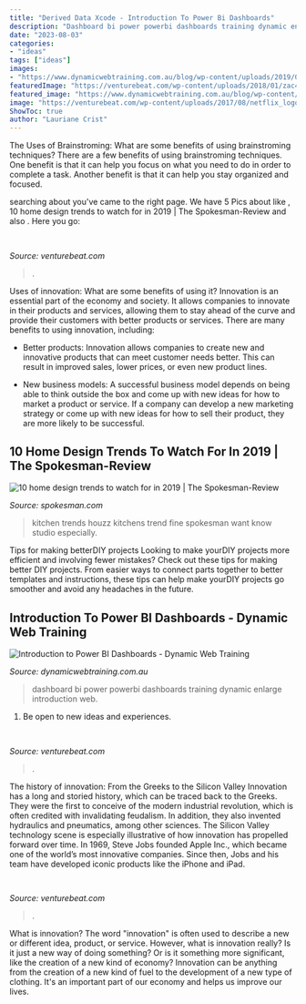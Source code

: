 ```yaml
---
title: "Derived Data Xcode - Introduction To Power Bi Dashboards"
description: "Dashboard bi power powerbi dashboards training dynamic enlarge introduction web"
date: "2023-08-03"
categories:
- "ideas"
tags: ["ideas"]
images:
- "https://www.dynamicwebtraining.com.au/blog/wp-content/uploads/2019/01/powerbi-dashboard-02.jpg"
featuredImage: "https://venturebeat.com/wp-content/uploads/2018/01/zac41361_rgb.jpg?w=800"
featured_image: "https://www.dynamicwebtraining.com.au/blog/wp-content/uploads/2019/01/powerbi-dashboard-02.jpg"
image: "https://venturebeat.com/wp-content/uploads/2017/08/netflix_logo.png?w=800"
ShowToc: true
author: "Lauriane Crist"
---
```



The Uses of Brainstroming: What are some benefits of using brainstroming techniques?
There are a few benefits of using brainstroming techniques. One benefit is that it can help you focus on what you need to do in order to complete a task. Another benefit is that it can help you stay organized and focused.

	

		
searching about  you've came to the right page. We have 5 Pics about  like , 10 home design trends to watch for in 2019 | The Spokesman-Review and also . Here you go:
		
    
## 

<img loading=lazy src="https://venturebeat.com/wp-content/uploads/2018/01/zac41361_rgb.jpg?w=800" onerror="this.onerror=null;this.src='https://tse4.mm.bing.net/th?id=OIP.J2ZubWp3pAFTO0RZTCCAuQHaE7&amp;pid=15.1';" alt="">

_Source: venturebeat.com_

>. 

	

Uses of innovation: What are some benefits of using it?
Innovation is an essential part of the economy and society. It allows companies to innovate in their products and services, allowing them to stay ahead of the curve and provide their customers with better products or services. There are many benefits to using innovation, including: 
- Better products: Innovation allows companies to create new and innovative products that can meet customer needs better. This can result in improved sales, lower prices, or even new product lines.

- New business models: A successful business model depends on being able to think outside the box and come up with new ideas for how to market a product or service. If a company can develop a new marketing strategy or come up with new ideas for how to sell their product, they are more likely to be successful.

    
## 10 Home Design Trends To Watch For In 2019 | The Spokesman-Review

<img loading=lazy src="https://media.spokesman.com/photos/2019/01/04/design-2019-4.jpg" onerror="this.onerror=null;this.src='https://tse4.mm.bing.net/th?id=OIP.rNkzjmSxAKhgHNMrlWiH3wHaE8&amp;pid=15.1';" alt="10 home design trends to watch for in 2019 | The Spokesman-Review">

_Source: spokesman.com_

>kitchen trends houzz kitchens trend fine spokesman want know studio especially. 

	

Tips for making betterDIY projects
Looking to make yourDIY projects more efficient and involving fewer mistakes? Check out these tips for making better DIY projects. From easier ways to connect parts together to better templates and instructions, these tips can help make yourDIY projects go smoother and avoid any headaches in the future.

    
## Introduction To Power BI Dashboards - Dynamic Web Training

<img loading=lazy src="https://www.dynamicwebtraining.com.au/blog/wp-content/uploads/2019/01/powerbi-dashboard-02.jpg" onerror="this.onerror=null;this.src='https://tse4.mm.bing.net/th?id=OIP.9og_riMpPGWsvRH6bOcnBAHaES&amp;pid=15.1';" alt="Introduction to Power BI Dashboards - Dynamic Web Training">

_Source: dynamicwebtraining.com.au_

>dashboard bi power powerbi dashboards training dynamic enlarge introduction web. 

	

1. Be open to new ideas and experiences.

    
## 

<img loading=lazy src="https://venturebeat.com/wp-content/uploads/2017/08/netflix_logo.png?w=800" onerror="this.onerror=null;this.src='https://tse3.mm.bing.net/th?id=OIP.dzrdIPuyiZl9ttMEJQt71AHaDt&amp;pid=15.1';" alt="">

_Source: venturebeat.com_

>. 

	

The history of innovation: From the Greeks to the Silicon Valley
Innovation has a long and storied history, which can be traced back to the Greeks. They were the first to conceive of the modern industrial revolution, which is often credited with invalidating feudalism. In addition, they also invented hydraulics and pneumatics, among other sciences.
The Silicon Valley technology scene is especially illustrative of how innovation has propelled forward over time. In 1969, Steve Jobs founded Apple Inc., which became one of the world’s most innovative companies. Since then, Jobs and his team have developed iconic products like the iPhone and iPad.

    
## 

<img loading=lazy src="https://venturebeat.com/wp-content/uploads/2018/10/Screenshot-39.png?w=619" onerror="this.onerror=null;this.src='https://tse1.mm.bing.net/th?id=OIP.HuzLSsJ18z9yKKJA2SWXiwHaEP&amp;pid=15.1';" alt="">

_Source: venturebeat.com_

>. 

	

What is innovation?
The word "innovation" is often used to describe a new or different idea, product, or service. However, what is innovation really? Is it just a new way of doing something? Or is it something more significant, like the creation of a new kind of economy?
Innovation can be anything from the creation of a new kind of fuel to the development of a new type of clothing. It's an important part of our economy and helps us improve our lives.

